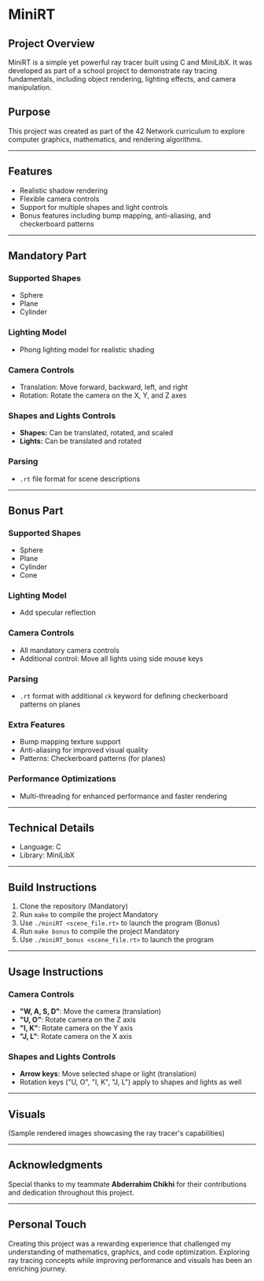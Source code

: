 # MiniRT

## Project Overview
MiniRT is a simple yet powerful ray tracer built using C and MiniLibX. It was developed as part of a school project to demonstrate ray tracing fundamentals, including object rendering, lighting effects, and camera manipulation.

## Purpose
This project was created as part of the 42 Network curriculum to explore computer graphics, mathematics, and rendering algorithms.

---

## Features
- Realistic shadow rendering
- Flexible camera controls
- Support for multiple shapes and light controls
- Bonus features including bump mapping, anti-aliasing, and checkerboard patterns

---

## Mandatory Part
### Supported Shapes
- Sphere
- Plane
- Cylinder

### Lighting Model
- Phong lighting model for realistic shading

### Camera Controls
- Translation: Move forward, backward, left, and right
- Rotation: Rotate the camera on the X, Y, and Z axes

### Shapes and Lights Controls
- **Shapes:** Can be translated, rotated, and scaled
- **Lights:** Can be translated and rotated

### Parsing
- `.rt` file format for scene descriptions

---

## Bonus Part
### Supported Shapes
- Sphere
- Plane
- Cylinder
- Cone

### Lighting Model
- Add specular reflection

### Camera Controls
- All mandatory camera controls
- Additional control: Move all lights using side mouse keys

### Parsing
- `.rt` format with additional `ck` keyword for defining checkerboard patterns on planes

### Extra Features
- Bump mapping texture support
- Anti-aliasing for improved visual quality
- Patterns: Checkerboard patterns (for planes)

### Performance Optimizations
- Multi-threading for enhanced performance and faster rendering

---

## Technical Details
- Language: C
- Library: MiniLibX

---

## Build Instructions
1. Clone the repository
(Mandatory)
2. Run `make` to compile the project Mandatory
3. Use `./miniRT <scene_file.rt>` to launch the program
(Bonus)
1. Run `make bonus` to compile the project Mandatory
2. Use `./miniRT_bonus <scene_file.rt>` to launch the program

---

## Usage Instructions
### Camera Controls
- **"W, A, S, D"**: Move the camera (translation)
- **"U, O"**: Rotate camera on the Z axis
- **"I, K"**: Rotate camera on the Y axis
- **"J, L"**: Rotate camera on the X axis

### Shapes and Lights Controls
- **Arrow keys**: Move selected shape or light (translation)
- Rotation keys ("U, O", "I, K", "J, L") apply to shapes and lights as well

---

## Visuals
(Sample rendered images showcasing the ray tracer's capabilities)

---

## Acknowledgments
Special thanks to my teammate **Abderrahim Chikhi** for their contributions and dedication throughout this project.

---

## Personal Touch
Creating this project was a rewarding experience that challenged my understanding of mathematics, graphics, and code optimization. Exploring ray tracing concepts while improving performance and visuals has been an enriching journey.


